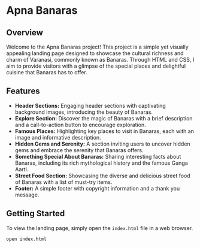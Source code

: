 # Apna Banaras

## Overview

Welcome to the Apna Banaras project! This project is a simple yet visually appealing landing page designed to showcase the cultural richness and charm of Varanasi, commonly known as Banaras. Through HTML and CSS, I aim to provide visitors with a glimpse of the special places and delightful cuisine that Banaras has to offer.

## Features

- **Header Sections:** Engaging header sections with captivating background images, introducing the beauty of Banaras.
- **Explore Section:** Discover the magic of Banaras with a brief description and a call-to-action button to encourage exploration.
- **Famous Places:** Highlighting key places to visit in Banaras, each with an image and informative description.
- **Hidden Gems and Serenity:** A section inviting users to uncover hidden gems and embrace the serenity that Banaras offers.
- **Something Special About Banaras:** Sharing interesting facts about Banaras, including its rich mythological history and the famous Ganga Aarti.
- **Street Food Section:** Showcasing the diverse and delicious street food of Banaras with a list of must-try items.
- **Footer:** A simple footer with copyright information and a thank you message.

## Getting Started

To view the landing page, simply open the `index.html` file in a web browser.

```bash
open index.html
